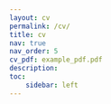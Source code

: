```yaml
---
layout: cv
permalink: /cv/
title: cv
nav: true
nav_order: 5
cv_pdf: example_pdf.pdf
description: 
toc:
    sidebar: left
---
```

